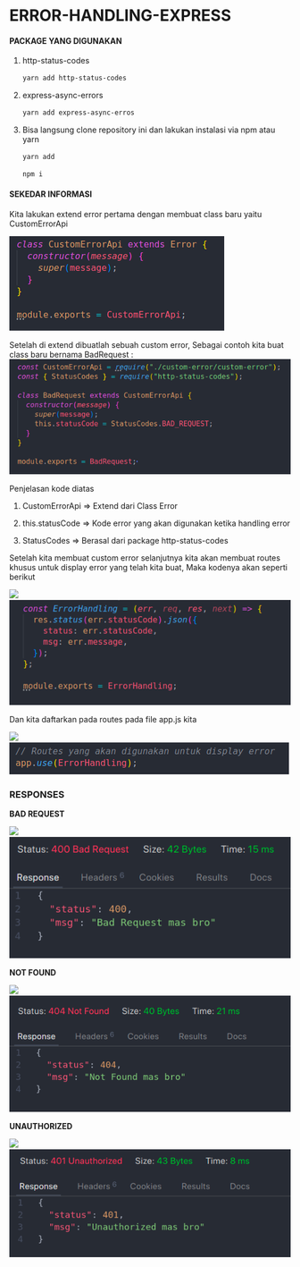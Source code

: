 # ERROR-HANDLING-EXPRESS



#### PACKAGE YANG DIGUNAKAN

1. http-status-codes
   
   ```bash
   yarn add http-status-codes
   ```

2. express-async-errors
   
   ```bash
   yarn add express-async-erros
   ```

3. Bisa langsung clone repository ini dan lakukan instalasi via npm atau yarn
   
   ```bash
   yarn add
   ```
   
   ```bash
   npm i
   ```
   
   

#### SEKEDAR INFORMASI

Kita lakukan extend error pertama dengan membuat class baru yaitu CustomErrorApi

![](/images/customErrorApi.png)

Setelah di extend dibuatlah sebuah custom error, Sebagai contoh kita buat class baru bernama BadRequest :
![](/images/CustomErrorBadRequest.png)

Penjelasan kode diatas 

1. CustomErrorApi => Extend dari Class Error

2. this.statusCode => Kode error yang akan digunakan ketika handling error

3. StatusCodes => Berasal dari package http-status-codes
   
   

Setelah kita membuat custom error selanjutnya kita akan membuat routes khusus untuk display error yang telah kita buat, Maka kodenya akan seperti berikut

![](/home/iyan/Documents/1.%20Folder%20Github/ERROR-HANDLING-EXPRESS/images/errorhandlingroutes.png)
![](/images/errorhandlingroutes.png)

Dan kita daftarkan pada routes pada file app.js kita

![](/home/iyan/Documents/1.%20Folder%20Github/ERROR-HANDLING-EXPRESS/images/appUse.png)
![](/images/appUse.png)


### RESPONSES

**BAD REQUEST**

![](/home/iyan/Documents/1.%20Folder%20Github/ERROR-HANDLING-EXPRESS/images/bad%20request.png)
![](/images/bad%20request.png)

**NOT FOUND**

![](/home/iyan/Documents/1.%20Folder%20Github/ERROR-HANDLING-EXPRESS/images/not%20found.png)
![](/images/not%20found.png)

**UNAUTHORIZED**

![](/home/iyan/Documents/1.%20Folder%20Github/ERROR-HANDLING-EXPRESS/images/unauthorized.png)
![](/images/unauthorized.png)
